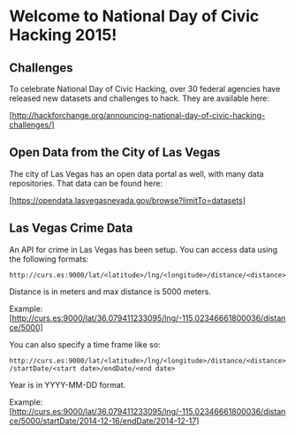 # Welcome to National Day of Civic Hacking 2015!   

## Challenges

To celebrate National Day of Civic Hacking, over 30 federal agencies have released new datasets and challenges to hack.  They are available here: 

[http://hackforchange.org/announcing-national-day-of-civic-hacking-challenges/]

## Open Data from the City of Las Vegas

The city of Las Vegas has an open data portal as well, with many data repositories.  That data can be found here: 

[https://opendata.lasvegasnevada.gov/browse?limitTo=datasets]

## Las Vegas Crime Data

An API for crime in Las Vegas has been setup.  You can access data using the following formats:

`http://curs.es:9000/lat/<latitude>/lng/<longitude>/distance/<distance>`

Distance is in meters and max distance is 5000 meters.

Example: [http://curs.es:9000/lat/36.079411233095/lng/-115.02346661800036/distance/5000]

You can also specify a time frame like so:

`http://curs.es:9000/lat/<latitude>/lng/<longitude>/distance/<distance>/startDate/<start date>/endDate/<end date>`

Year is in YYYY-MM-DD format.

Example: [http://curs.es:9000/lat/36.079411233095/lng/-115.02346661800036/distance/5000/startDate/2014-12-16/endDate/2014-12-17]




